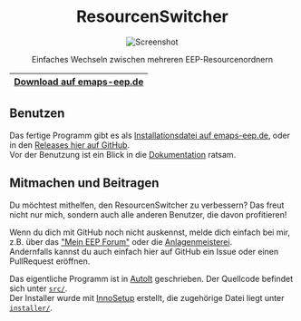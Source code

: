 <div align="center">

# ResourcenSwitcher
![Screenshot](https://emaps-eep.de/images/modellfotos/resourcenswitcher26.png)

Einfaches Wechseln zwischen mehreren EEP-Resourcenordnern

| [Download auf emaps-eep.de](https://emaps-eep.de/downloads/programme#resourcenswitcher2) |
| - |

</div >

## Benutzen
Das fertige Programm gibt es als [Installationsdatei auf emaps-eep.de](https://emaps-eep.de/downloads/programme#resourcenswitcher2), oder in den [Releases hier auf GitHub](https://github.com/EEP-Benny/ResourcenSwitcher/releases).  
Vor der Benutzung ist ein Blick in die [Dokumentation](doc/ResourcenSwitcher2.pdf) ratsam.

## Mitmachen und Beitragen
Du möchtest mithelfen, den ResourcenSwitcher zu verbessern? Das freut nicht nur mich, sondern auch alle anderen Benutzer, die davon profitieren!

Wenn du dich mit GitHub noch nicht auskennst, melde dich einfach bei mir, z.B. über das ["Mein EEP Forum"](https://www.eepforum.de/user/37-benny/) oder die [Anlagenmeisterei](https://www.anlagenmeisterei.de/memberlist.php?mode=viewprofile&u=54).  
Andernfalls kannst du auch einfach hier auf GitHub ein Issue oder einen PullRequest eröffnen.

Das eigentliche Programm ist in [AutoIt](https://www.autoitscript.com/site/) geschrieben. Der Quellcode befindet sich unter [`src/`](src/).  
Der Installer wurde mit [InnoSetup](http://www.jrsoftware.org/isinfo.php) erstellt, die zugehörige Datei liegt unter [`installer/`](installer/).
